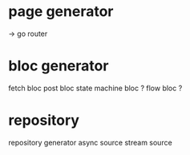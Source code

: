 # page generator
  -> go router

# bloc generator
fetch bloc
post bloc
state machine bloc ?
flow bloc ?

# repository
repository generator
  async source
  stream source